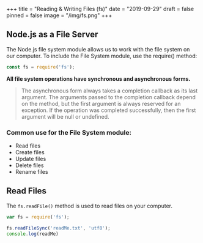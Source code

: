 +++
title = "Reading & Writing Files (fs)"
date = "2019-09-29"
draft = false
pinned = false
image = "/img/fs.png"
+++
## Node.js as a File Server
The Node.js file system module allows us to work with the file system on our computer.
To include the File System module, use the require() method:
``` javascript
const fs = require('fs');
```
**All file system operations have synchronous and asynchronous forms.**    
>The asynchronous form always takes a completion callback as its last argument. The arguments passed to the completion callback depend on the method, but the first argument is always reserved for an exception. If the operation was completed successfully, then the first argument will be null or undefined.

### Common use for the File System module:

* Read files
* Create files
* Update files
* Delete files
* Rename files
## Read Files
The `fs.readFile()` method is used to read files on your computer.
``` javascript
var fs = require('fs');

fs.readFileSync('readMe.txt', 'utf8');
console.log(readMe)
```